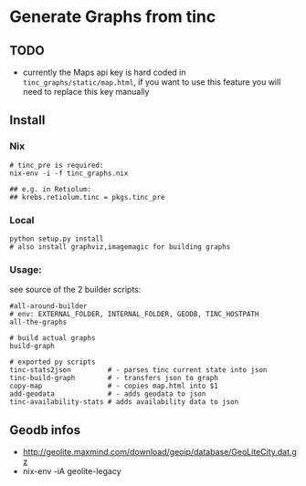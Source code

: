 # Generate Graphs from tinc

## TODO

* currently the Maps api key is hard coded in `tinc_graphs/static/map.html`, if you want to use this feature you will need to replace this key manually

## Install
### Nix

    # tinc_pre is required:
    nix-env -i -f tinc_graphs.nix

    ## e.g. in Retiolum:
    ## krebs.retiolum.tinc = pkgs.tinc_pre
### Local

    python setup.py install
    # also install graphviz,imagemagic for building graphs


### Usage:

see source of the 2 builder scripts:

    #all-around-builder
    # env: EXTERNAL_FOLDER, INTERNAL_FOLDER, GEODB, TINC_HOSTPATH
    all-the-graphs

    # build actual graphs
    build-graph

    # exported py scripts
    tinc-stats2json         # - parses tinc current state into json
    tinc-build-graph        # - transfers json to graph
    copy-map                # - copies map.html into $1
    add-geodata             # - adds geodata to json
    tinc-availability-stats # adds availability data to json

## Geodb infos

- http://geolite.maxmind.com/download/geoip/database/GeoLiteCity.dat.gz
- nix-env -iA geolite-legacy

